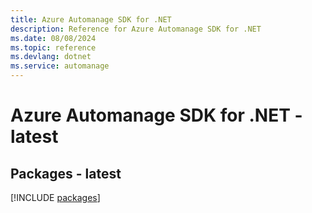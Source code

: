 ```yaml
---
title: Azure Automanage SDK for .NET
description: Reference for Azure Automanage SDK for .NET
ms.date: 08/08/2024
ms.topic: reference
ms.devlang: dotnet
ms.service: automanage
---
```

# Azure Automanage SDK for .NET - latest
## Packages - latest
[!INCLUDE [packages](automanage-index.md)]